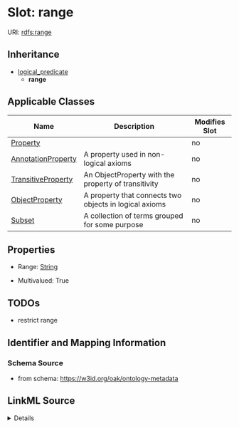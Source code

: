 

# Slot: range

URI: [rdfs:range](http://www.w3.org/2000/01/rdf-schema#range)




## Inheritance

* [logical_predicate](logical_predicate.md)
    * **range**






## Applicable Classes

| Name | Description | Modifies Slot |
| --- | --- | --- |
| [Property](Property.md) |  |  no  |
| [AnnotationProperty](AnnotationProperty.md) | A property used in non-logical axioms |  no  |
| [TransitiveProperty](TransitiveProperty.md) | An ObjectProperty with the property of transitivity |  no  |
| [ObjectProperty](ObjectProperty.md) | A property that connects two objects in logical axioms |  no  |
| [Subset](Subset.md) | A collection of terms grouped for some purpose |  no  |







## Properties

* Range: [String](String.md)

* Multivalued: True





## TODOs

* restrict range

## Identifier and Mapping Information







### Schema Source


* from schema: https://w3id.org/oak/ontology-metadata




## LinkML Source

<details>
```yaml
name: range
todos:
- restrict range
from_schema: https://w3id.org/oak/ontology-metadata
rank: 1000
is_a: logical_predicate
slot_uri: rdfs:range
multivalued: true
alias: range
domain_of:
- Property
range: string

```
</details>